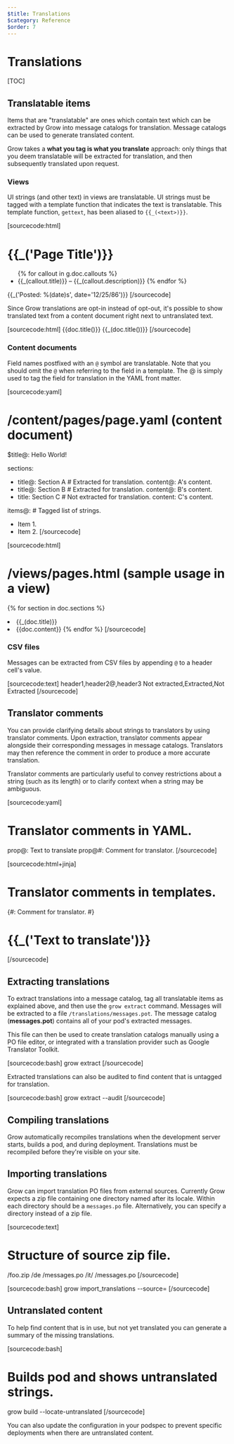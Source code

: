 ```yaml
---
$title: Translations
$category: Reference
$order: 7
---
```

# Translations

[TOC]

## Translatable items

Items that are "translatable" are ones which contain text which can be extracted by Grow into message catalogs for translation. Message catalogs can be used to generate translated content.

Grow takes a __what you tag is what you translate__ approach: only things that you deem translatable will be extracted for translation, and then subsequently translated upon request.

### Views

UI strings (and other text) in views are translatable. UI strings must be tagged with a template function that indicates the text is translatable. This template function, `gettext`, has been aliased to `{{_(<text>)}}`.

[sourcecode:html]
<!-- /views/pages.html -->

<!DOCTYPE html>
<meta charset="utf-8">
<title>{{_('Hello World!')}}</title>
<h1>{{_('Page Title')}}</h1>

<ul>
  {% for callout in g.doc.callouts %}
    <li>{{_(callout.title)}} – {{_(callout.description)}}
  {% endfor %}
</ul>

<!-- Using Python-format placeholders. -->
<p>{{_('Posted: %(date)s', date='12/25/86')}}
[/sourcecode]

Since Grow translations are opt-in instead of opt-out, it's possible to show translated text from a content document right next to untranslated text.

[sourcecode:html]
{{doc.title()}}      <!-- Untranslated -->
{{_(doc.title())}}   <!-- Translated -->
[/sourcecode]

### Content documents

Field names postfixed with an `@` symbol are translatable. Note that you should omit the `@` when referring to the field in a template. The @ is simply used to tag the field for translation in the YAML front matter.

[sourcecode:yaml]
# /content/pages/page.yaml (content document)

$title@: Hello World!

sections:
- title@: Section A        # Extracted for translation.
  content@: A's content.
- title@: Section B        # Extracted for translation.
  content@: B's content.
- title: Section C         # Not extracted for translation.
  content: C's content.

items@:                    # Tagged list of strings.
- Item 1.
- Item 2.
[/sourcecode]

[sourcecode:html]
# /views/pages.html (sample usage in a view)

{% for section in doc.sections %}
  <li>{{_(doc.title)}}     <!-- Translated. -->
  <li>{{doc.content}}      <!-- Not translated. -->
{% endfor %}
[/sourcecode]

### CSV files

Messages can be extracted from CSV files by appending `@` to a header cell's value.

[sourcecode:text]
header1,header2@,header3
Not extracted,Extracted,Not Extracted
[/sourcecode]

## Translator comments

You can provide clarifying details about strings to translators by using translator comments. Upon extraction, translator comments appear alongside their corresponding messages in message catalogs. Translators may then reference the comment in order to produce a more accurate translation.

Translator comments are particularly useful to convey restrictions about a string (such as its length) or to clarify context when a string may be ambiguous.

[sourcecode:yaml]
# Translator comments in YAML.
prop@: Text to translate
prop@#: Comment for translator.
[/sourcecode]

[sourcecode:html+jinja]
# Translator comments in templates.
{#: Comment for translator. #}
<h1>{{_('Text to translate')}}</h1>
[/sourcecode]

## Extracting translations

To extract translations into a message catalog, tag all translatable items as explained above, and then use the `grow extract` command. Messages will be extracted to a file `/translations/messages.pot`. The message catalog (__messages.pot__) contains all of your pod's extracted messages.

This file can then be used to create translation catalogs manually using a PO file editor, or integrated with a translation provider such as Google Translator Toolkit.

[sourcecode:bash]
grow extract
[/sourcecode]

Extracted translations can also be audited to find content that is untagged for translation.

[sourcecode:bash]
grow extract --audit
[/sourcecode]

## Compiling translations

Grow automatically recompiles translations when the development server starts, builds a pod, and during deployment. Translations must be recompiled before they're visible on your site.

## Importing translations

Grow can import translation PO files from external sources. Currently Grow expects a zip file containing one directory named after its locale. Within each directory should be a `messages.po` file. Alternatively, you can specify a directory instead of a zip file.

[sourcecode:text]
# Structure of source zip file.

/foo.zip
  /de
    /messages.po
  /it/
    /messages.po
[/sourcecode]

[sourcecode:bash]
grow import_translations --source=<path to zip file or directory of locales>
[/sourcecode]

## Untranslated content

To help find content that is in use, but not yet translated you can generate a summary of the missing translations.

[sourcecode:bash]
# Builds pod and shows untranslated strings.
grow build --locate-untranslated
[/sourcecode]

You can also update the configuration in your podspec to prevent specific deployments when there are untranslated content.
